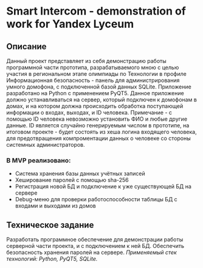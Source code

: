 # Smart Intercom - demonstration of work for Yandex Lyceum
## Описание
Данный проект представляет из себя демонстрацию работы программной части прототипа, разрабатываемого мною с целью участия в региональном этапе олимпиады по Технологии в профиле Информационная безопасность - панель для администрирования умного домофона,
 с подключенной базой данных SQLite. Приложение разработано на Python с применением PyQT5. Данное приложение должно устанавливаться на сервер, который подключен к домофонам в домах, и на котором должна происходить обработка поступающей информации о входах, выходах,
 и ID человека. Примечание - с помощью ID человека невозможно установить ФИО и любые другие данные. ID является случайно генерируемым числом в прототипе, на итоговом проекте - будет состоять из хеша логина входящего человека, для предотвращения компроментации данных о человеке со стороны системных администраторов.
 ### В MVP реализовано:
 - Система хранения базы данных учётных записей
 - Хеширование паролей с помощью sha-256
 - Регистрация новой БД и подключение к уже существующей БД на сервере
 - Debug-меню для проверки работоспособности таблицы БД с входами и выходами из домов
## Техническое задание
Разработать программное обеспечение для демонстрации работы серверной части проекта, и с подключением к ней БД. Обеспечить безопасность хранения паролей на сервере.
*Применяемый стек технологий: Python, PyQT5, SQLite.* 
